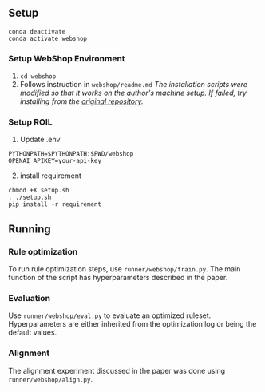 ## Setup
``` shell
conda deactivate
conda activate webshop
```

### Setup WebShop Environment
1. `cd webshop`
2. Follows instruction in `webshop/readme.md`
*The installation scripts were modified so that it works on the author's machine setup. If failed, try installing from the [original repository](https://github.com/princeton-nlp/WebShop).*

### Setup ROIL
1. Update .env
```
PYTHONPATH=$PYTHONPATH:$PWD/webshop
OPENAI_APIKEY=your-api-key
```

2. install requirement
``` shell
chmod +X setup.sh
. ./setup.sh
pip install -r requirement
```

## Running
### Rule optimization
To run rule optimization steps, use `runner/webshop/train.py`. The main function of the script has hyperparameters described in the paper.

### Evaluation
Use `runner/webshop/eval.py` to evaluate an optimized ruleset. Hyperparameters are either inherited from the optimization log or being the default values.

### Alignment
The alignment experiment discussed in the paper was done using `runner/webshop/align.py`.